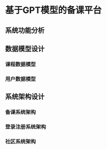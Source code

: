
# 基于GPT模型的备课平台

## 系统功能分析



## 数据模型设计
### 课程数据模型



### 用户数据模型



## 系统架构设计
### 备课系统架构

### 登录注册系统架构

### 社区系统架构